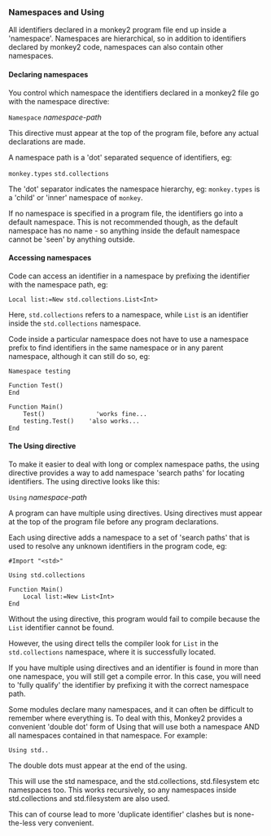 
### Namespaces and Using

All identifiers declared in a monkey2 program file end up inside a 'namespace'. Namespaces are hierarchical, so in addition to identifiers declared by monkey2 code, namespaces can also contain other namespaces.

#### Declaring namespaces

You control which namespace the identifiers declared in a monkey2 file go with the namespace directive:

`Namespace` _namespace-path_

This directive must appear at the top of the program file, before any actual declarations are made.

A namespace path is a 'dot' separated sequence of identifiers, eg:

`monkey.types`
`std.collections`

The 'dot' separator indicates the namespace hierarchy, eg: `monkey.types` is a 'child' or 'inner' namespace of `monkey`.

If no namespace is specified in a program file, the identifiers go into a default namespace. This is not recommended though, as the default namespace has no name - so anything inside the default namespace cannot be 'seen' by anything outside.

#### Accessing namespaces

Code can access an identifier in a namespace by prefixing the identifier with the namespace path, eg:

`Local list:=New std.collections.List<Int>`

Here, `std.collections` refers to a namespace, while `List` is an identifier inside  the `std.collections` namespace.

Code inside a particular namespace does not have to use a namespace prefix to find identifiers in the same namespace or in any parent namespace, although it can still do so, eg:

```
Namespace testing

Function Test()
End

Function Main()
	Test()				'works fine...
	testing.Test()    'also works...
End
```

#### The Using directive

To make it easier to deal with long or complex namespace paths, the using directive provides a way to add namespace 'search paths' for locating identifiers. The using directive looks like this:

`Using` _namespace-path_

A program can have multiple using directives. Using directives must appear at the top of the program file before any program declarations.

Each using directive adds a namespace to a set of 'search paths' that is used to resolve any unknown identifiers in the program code, eg:

```
#Import "<std>"

Using std.collections
 
Function Main()
	Local list:=New List<Int>
End
```

Without the using directive, this program would fail to compile because the `List` identifier cannot be found.

However, the using direct tells the compiler look for `List` in the `std.collections` namespace, where it is successfully located.

If you have multiple using directives and an identifier is found in more than one namespace, you will still get a compile error. In this case, you will need to 'fully qualify' the identifier by prefixing it with the correct namespace path.

Some modules declare many namespaces, and it can often be difficult to remember where everything is. To deal with this, Monkey2 provides a convenient 'double dot' form of Using that will use both a namespace AND all namespaces contained in that namespace. For example:

```
Using std..
```

The double dots must appear at the end of the using.

This will use the std namespace, and the std.collections, std.filesystem etc namespaces too. This works recursively, so any namespaces inside std.collections and std.filesystem are also used.

This can of course lead to more 'duplicate identifier' clashes but is none-the-less very convenient.

